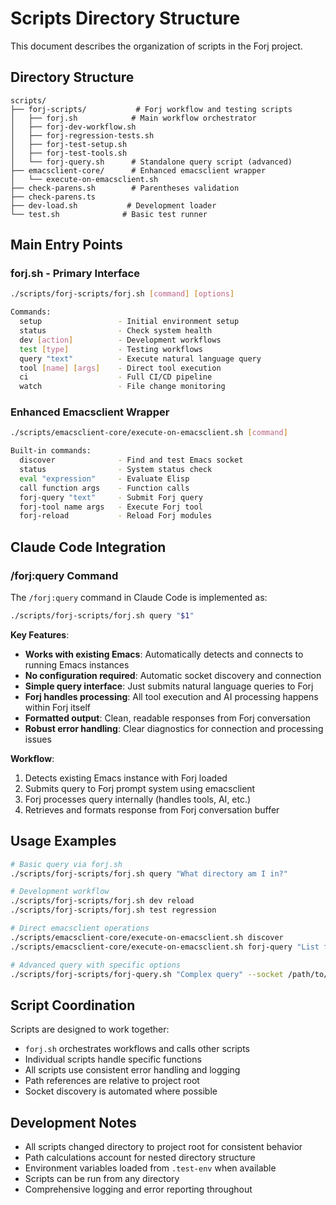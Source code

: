# Scripts Directory Structure

This document describes the organization of scripts in the Forj project.

## Directory Structure

```
scripts/
├── forj-scripts/           # Forj workflow and testing scripts
│   ├── forj.sh            # Main workflow orchestrator  
│   ├── forj-dev-workflow.sh
│   ├── forj-regression-tests.sh
│   ├── forj-test-setup.sh
│   ├── forj-test-tools.sh
│   └── forj-query.sh      # Standalone query script (advanced)
├── emacsclient-core/      # Enhanced emacsclient wrapper
│   └── execute-on-emacsclient.sh
├── check-parens.sh        # Parentheses validation
├── check-parens.ts
├── dev-load.sh           # Development loader
└── test.sh              # Basic test runner
```

## Main Entry Points

### forj.sh - Primary Interface
```bash
./scripts/forj-scripts/forj.sh [command] [options]

Commands:
  setup                 - Initial environment setup
  status                - Check system health  
  dev [action]          - Development workflows
  test [type]           - Testing workflows
  query "text"          - Execute natural language query
  tool [name] [args]    - Direct tool execution
  ci                    - Full CI/CD pipeline
  watch                 - File change monitoring
```

### Enhanced Emacsclient Wrapper
```bash
./scripts/emacsclient-core/execute-on-emacsclient.sh [command]

Built-in commands:
  discover              - Find and test Emacs socket
  status                - System status check
  eval "expression"     - Evaluate Elisp
  call function args    - Function calls
  forj-query "text"     - Submit Forj query
  forj-tool name args   - Execute Forj tool
  forj-reload           - Reload Forj modules
```

## Claude Code Integration

### /forj:query Command
The `/forj:query` command in Claude Code is implemented as:
```bash
./scripts/forj-scripts/forj.sh query "$1"
```

**Key Features**:
- **Works with existing Emacs**: Automatically detects and connects to running Emacs instances
- **No configuration required**: Automatic socket discovery and connection
- **Simple query interface**: Just submits natural language queries to Forj
- **Forj handles processing**: All tool execution and AI processing happens within Forj itself
- **Formatted output**: Clean, readable responses from Forj conversation
- **Robust error handling**: Clear diagnostics for connection and processing issues

**Workflow**:
1. Detects existing Emacs instance with Forj loaded
2. Submits query to Forj prompt system using emacsclient
3. Forj processes query internally (handles tools, AI, etc.)
4. Retrieves and formats response from Forj conversation buffer

## Usage Examples

```bash
# Basic query via forj.sh
./scripts/forj-scripts/forj.sh query "What directory am I in?"

# Development workflow
./scripts/forj-scripts/forj.sh dev reload
./scripts/forj-scripts/forj.sh test regression

# Direct emacsclient operations
./scripts/emacsclient-core/execute-on-emacsclient.sh discover
./scripts/emacsclient-core/execute-on-emacsclient.sh forj-query "List files"

# Advanced query with specific options
./scripts/forj-scripts/forj-query.sh "Complex query" --socket /path/to/socket
```

## Script Coordination

Scripts are designed to work together:
- `forj.sh` orchestrates workflows and calls other scripts
- Individual scripts handle specific functions
- All scripts use consistent error handling and logging
- Path references are relative to project root
- Socket discovery is automated where possible

## Development Notes

- All scripts changed directory to project root for consistent behavior
- Path calculations account for nested directory structure
- Environment variables loaded from `.test-env` when available
- Scripts can be run from any directory
- Comprehensive logging and error reporting throughout